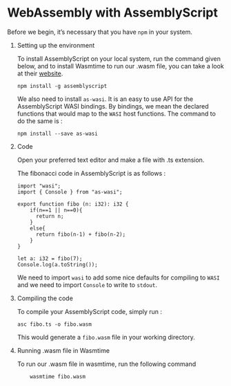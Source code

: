 # WebAssembly with AssemblyScript

Before we begin, it’s necessary that you have `npm` in your system.

1. Setting up the environment
    
    To install AssemblyScript on your local system, run the command given below, and to install Wasmtime to run our .wasm file, you can take a look at their [website](https://wasmtime.dev/).
    
    ```
    npm install -g assemblyscript
    ```
    
    We also need to install `as-wasi`. It is an easy to use API for the AssemblyScript WASI bindings. By bindings, we mean the declared functions that would map to the `WASI` host functions. The command to do the same is :
    
    ```
    npm install --save as-wasi
    ```
    
2. Code
    
    Open your preferred text editor and make a file with .ts extension. 
    
    The fibonacci code in AssemblyScript is as follows :
    
     
    
    ```tsx
    import "wasi";
    import { Console } from "as-wasi";
    
    export function fibo (n: i32): i32 {
        if(n==1 || n==0){
          return n;
        }
        else{
          return fibo(n-1) + fibo(n-2);
        }
    }
    
    let a: i32 = fibo(7);
    Console.log(a.toString());
    ```
    
    We need to import `wasi` to add some nice defaults for compiling to `WASI` and we need to import `Console` to write to `stdout`.
    
3. Compiling the code
    
    To compile your AssemblyScript code, simply run :
    
    ```
    asc fibo.ts -o fibo.wasm
    ```
    
    This would generate a `fibo.wasm` file in your working directory.
    

4. Running .wasm file in Wasmtime
    
    To run our .wasm file in wasmtime, run the following command
    ```
        wasmtime fibo.wasm
    ```